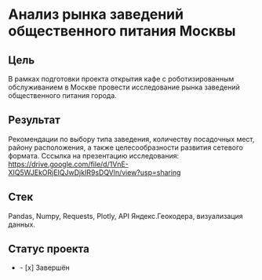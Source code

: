 # Анализ рынка заведений общественного питания Москвы
## Цель
В рамках подготовки проекта открытия кафе с роботизированным обслуживанием в Москве провести исследование рынка заведений общественного питания города.
## Результат
Рекомендации по выбору типа заведения, количеству посадочных мест, району расположения, а также целесообразности развития сетевого формата. Сссылка на презентацию исследования: https://drive.google.com/file/d/1VnE-XIQ5WJEkORjEIQJwDjkIR9sDQVln/view?usp=sharing
## Стек
Pandas, Numpy, Requests, Plotly, API Яндекс.Геокодера, визуализация данных.
## Статус проекта
<ul><li>- [x] Завершён</li>
